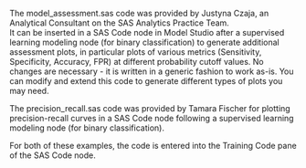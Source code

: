 The model_assessment.sas code was provided by Justyna Czaja, an Analytical Consultant on the SAS Analytics Practice Team.  
It can be inserted in a SAS Code node in Model Studio after a supervised learning modeling node (for binary classification) to generate additional assessment plots, in particular plots of various metrics (Sensitivity, Specificity, Accuracy, FPR) at different probability cutoff values. No changes are necessary - it is written in a generic fashion to work as-is. You can modify and extend this code to generate different types of plots you may need.

The precision_recall.sas code was provided by Tamara Fischer for plotting precision-recall curves in a SAS Code node following a supervised learning modeling node (for binary classification).

For both of these examples, the code is entered into the Training Code pane of the SAS Code node.



